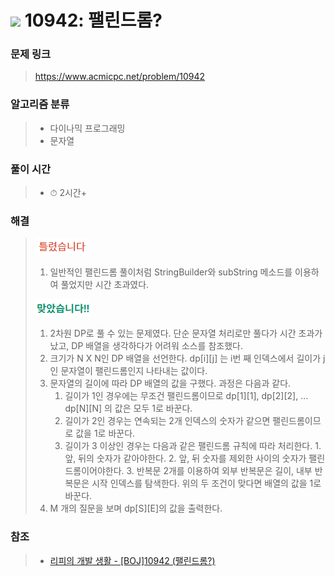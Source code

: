 # <img src="https://static.solved.ac/tier_small/13.svg" width=30> 10942: 팰린드롬? 

### 문제 링크
> https://www.acmicpc.net/problem/10942

### 알고리즘 분류
>- 다이나믹 프로그래밍
>- 문자열

### 풀이 시간
>- ⏱ 2시간+

### 해결
> ![bad](../../../Img/bad.png)  
>1. 일반적인 팰린드롬 풀이처럼 StringBuilder와 subString 메소드를 이용하여 풀었지만 시간 초과였다.
>
> ![good](../../../Img/good.png)
>1. 2차원 DP로 풀 수 있는 문제였다. 단순 문자열 처리로만 풀다가 시간 초과가 났고, DP 배열을 생각하다가 어려워 소스를 참조했다.
>2. 크기가 N X N인 DP 배열을 선언한다. dp[i][j] 는 i번 째 인덱스에서 길이가 j인 문자열이 팰린드롬인지 나타내는 값이다.
>3. 문자열의 길이에 따라 DP 배열의 값을 구했다. 과정은 다음과 같다.
>       1. 길이가 1인 경우에는 무조건 팰린드롬이므로 dp[1][1], dp[2][2], ... dp[N][N] 의 값은 모두 1로 바꾼다.
>       2. 길이가 2인 경우는 연속되는 2개 인덱스의 숫자가 같으면 팰린드롬이므로 값을 1로 바꾼다.
>       3. 길이가 3 이상인 경우는 다음과 같은 팰린드롬 규칙에 따라 처리한다.
>               1. 앞, 뒤의 숫자가 같아야한다.
>               2. 앞, 뒤 숫자를 제외한 사이의 숫자가 팰린드롬이어야한다.
>               3. 반복문 2개를 이용하여 외부 반복문은 길이, 내부 반복문은 시작 인덱스를 탐색한다. 위의 두 조건이 맞다면 배열의 값을 1로 바꾼다.
>4. M 개의 질문을 보며 dp[S][E]의 값을 출력한다.

### 참조
>- [리피의 개발 생활 - [BOJ]10942 (팰린드롬?)](https://m.blog.naver.com/PostView.naver?blogId=icarus8050&logNo=221512418596&proxyReferer=https:%2F%2Fwww.google.com%2F)
